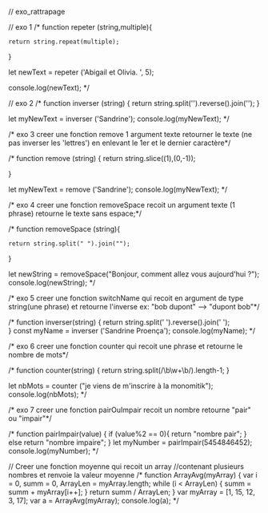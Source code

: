 // exo_rattrapage

// exo 1
/*
function repeter (string,multiple){    

    return string.repeat(multiple);
}

let newText = repeter ('Abigail et Olivia. ', 5);

console.log(newText);
*/

// exo 2
/*
function inverser (string) {
    return string.split('').reverse().join('');
}

let myNewText = inverser ('Sandrine');
console.log(myNewText);
*/

/* exo 3
creer une fonction remove
1 argument texte
retourner le texte (ne pas inverser les 'lettres') en enlevant le 1er et le dernier caractère*/

/*
function remove (string) {
    return string.slice((1),(0,-1));

}

let myNewText = remove ('Sandrine');
console.log(myNewText);
*/

/* exo 4
creer une fonction removeSpace
recoit un argument texte (1 phrase)
retourne le texte sans espace;*/

/*
function removeSpace (string){
    
    return string.split(" ").join("");
}


let newString = removeSpace("Bonjour, comment allez vous aujourd'hui ?");
console.log(newString);
*/

/* exo 5
creer une fonction switchName
qui recoit en argument de type string(une phrase)
et retourne l'inverse
ex: "bob dupont"  --> "dupont bob"*/

/*
function inverser(string) {
    return string.split(' ').reverse().join(' ');    
}
const myName = inverser ('Sandrine Proença');
console.log(myName);
*/

/* exo 6
creer une fonction counter
qui recoit une phrase
et retourne le nombre de mots*/

/*
function counter(string) {
return string.split(/\b\w+\b/).length-1;
}

let nbMots = counter ("je viens de m'inscrire à la monomitik");
console.log(nbMots);
*/

/* exo 7
creer une fonction pairOuImpair
recoit un nombre
retourne "pair" ou "impair"*/

/*
function pairImpair(value) {
    if (value%2 == 0){
    return "nombre pair";
    }
    else
    return "nombre impaire";
    }
let myNumber = pairImpair(5454846452);
console.log(myNumber);
*/

// Creer une fonction moyenne qui recoit un array 
//contenant plusieurs nombres et renvoie la valeur moyenne
/*
function ArrayAvg(myArray) {
    var i = 0, summ = 0, ArrayLen = myArray.length;
    while (i < ArrayLen) {
        summ = summ + myArray[i++];
}
    return summ / ArrayLen;
}
var myArray = [1, 15, 12, 3, 17];
var a = ArrayAvg(myArray);
console.log(a);
*/
